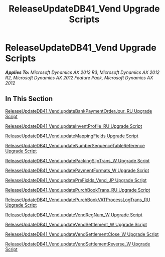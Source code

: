 ﻿---
title: ReleaseUpdateDB41_Vend Upgrade Scripts
TOCTitle: ReleaseUpdateDB41_Vend Upgrade Scripts
ms:assetid: 2c40da47-1b4b-47b1-a8ad-444e1a058ba0
ms:mtpsurl: https://msdn.microsoft.com/en-us/library/JJ735972(v=AX.60)
ms:contentKeyID: 49707388
ms.date: 05/18/2015
mtps_version: v=AX.60
---

# ReleaseUpdateDB41\_Vend Upgrade Scripts 


_**Applies To:** Microsoft Dynamics AX 2012 R3, Microsoft Dynamics AX 2012 R2, Microsoft Dynamics AX 2012 Feature Pack, Microsoft Dynamics AX 2012_

## In This Section

[ReleaseUpdateDB41\_Vend.updateBankPaymentOrderJour\_RU Upgrade Script](releaseupdatedb41-vend-updatebankpaymentorderjour-ru-upgrade-script.md)

[ReleaseUpdateDB41\_Vend.updateInventProfile\_RU Upgrade Script](releaseupdatedb41-vend-updateinventprofile-ru-upgrade-script.md)

[ReleaseUpdateDB41\_Vend.updateMappingFields Upgrade Script](releaseupdatedb41-vend-updatemappingfields-upgrade-script.md)

[ReleaseUpdateDB41\_Vend.updateNumberSequenceTableReference Upgrade Script](releaseupdatedb41-vend-updatenumbersequencetablereference-upgrade-script.md)

[ReleaseUpdateDB41\_Vend.updatePackingSlipTrans\_W Upgrade Script](releaseupdatedb41-vend-updatepackingsliptrans-w-upgrade-script.md)

[ReleaseUpdateDB41\_Vend.updatePaymentFormats\_W Upgrade Script](releaseupdatedb41-vend-updatepaymentformats-w-upgrade-script.md)

[ReleaseUpdateDB41\_Vend.updatePreFixIds\_Vend\_JP Upgrade Script](releaseupdatedb41-vend-updateprefixids-vend-jp-upgrade-script.md)

[ReleaseUpdateDB41\_Vend.updatePurchBookTrans\_RU Upgrade Script](releaseupdatedb41-vend-updatepurchbooktrans-ru-upgrade-script.md)

[ReleaseUpdateDB41\_Vend.updatePurchBookVATProcessLogTrans\_RU Upgrade Script](releaseupdatedb41-vend-updatepurchbookvatprocesslogtrans-ru-upgrade-script.md)

[ReleaseUpdateDB41\_Vend.updateVendRegNum\_W Upgrade Script](releaseupdatedb41-vend-updatevendregnum-w-upgrade-script.md)

[ReleaseUpdateDB41\_Vend.updateVendSettlement\_W Upgrade Script](releaseupdatedb41-vend-updatevendsettlement-w-upgrade-script.md)

[ReleaseUpdateDB41\_Vend.updateVendSettlementClose\_W Upgrade Script](releaseupdatedb41-vend-updatevendsettlementclose-w-upgrade-script.md)

[ReleaseUpdateDB41\_Vend.updateVendSettlementReverse\_W Upgrade Script](releaseupdatedb41-vend-updatevendsettlementreverse-w-upgrade-script.md)

  


